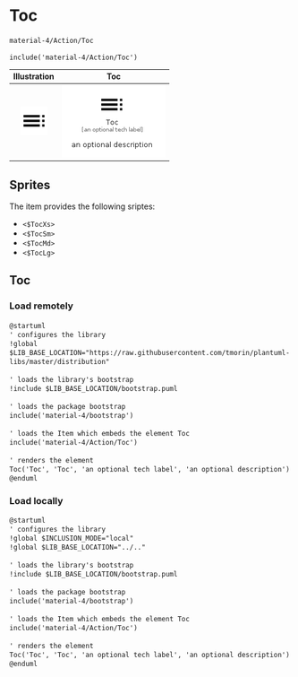 # Toc


```text
material-4/Action/Toc
```

```text
include('material-4/Action/Toc')
```



| Illustration | Toc |
| :---: | :---: |
| ![illustration for Illustration](../../material-4/Action/Toc.png) | ![illustration for Toc](../../material-4/Action/Toc.Local.png) |



## Sprites
The item provides the following sriptes:

- `<$TocXs>`
- `<$TocSm>`
- `<$TocMd>`
- `<$TocLg>`





## Toc

### Load remotely
```plantuml
@startuml
' configures the library
!global $LIB_BASE_LOCATION="https://raw.githubusercontent.com/tmorin/plantuml-libs/master/distribution"

' loads the library's bootstrap
!include $LIB_BASE_LOCATION/bootstrap.puml

' loads the package bootstrap
include('material-4/bootstrap')

' loads the Item which embeds the element Toc
include('material-4/Action/Toc')

' renders the element
Toc('Toc', 'Toc', 'an optional tech label', 'an optional description')
@enduml
```

### Load locally
```plantuml
@startuml
' configures the library
!global $INCLUSION_MODE="local"
!global $LIB_BASE_LOCATION="../.."

' loads the library's bootstrap
!include $LIB_BASE_LOCATION/bootstrap.puml

' loads the package bootstrap
include('material-4/bootstrap')

' loads the Item which embeds the element Toc
include('material-4/Action/Toc')

' renders the element
Toc('Toc', 'Toc', 'an optional tech label', 'an optional description')
@enduml
```

